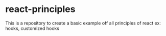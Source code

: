 # react-principles
This is a repository to create a basic example off all principles of react ex: hooks, customized hooks
